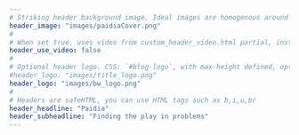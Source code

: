 ```yaml
---
# Striking header background image, Ideal images are homogenous around the centre and contrasting to the text. Non-ideal images can use `title_guard`
header_image: "images/paidiaCover.png"
#
# When set true, uses video from custom_header_video.html partial, instead of header_image
header_use_video: false
#
# Optional header logo. CSS: `#blog-logo`, with max-height defined, optimize to prevent scaling
#header_logo: "images/title_logo.png"
header_logo: "images/bw_logo.png"
#
# Headers are safeHTML, you can use HTML tags such as b,i,u,br
header_headline: "Paidia"
header_subheadline: "Finding the play in problems"
---
```


